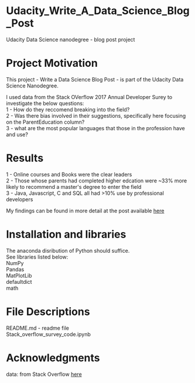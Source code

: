 # Udacity_Write_A_Data_Science_Blog_Post
Udacity Data Science nanodegree - blog post project

# Project Motivation
This project - Write a Data Science Blog Post - is part of the Udacity Data Science Nanodegree.

I used data from the Stack OVerflow 2017 Annual Developer Surey to investigate the below questions:  
1 - How do they reccomend breaking into the field?  
2 - Was there bias involved in their suggestions, specifically here focusing on the ParentEducation column?  
3 - what are the most popular languages that those in the profession have and use?  

# Results
1 - Online courses and Books were the clear leaders  
2 - Those whose parents had completed higher edcation were ~33% more likely to recommend a master's degree to enter the field  
3 - Java, Javascript, C and SQL all had >10% use by professional developers  

My findings can be found in more detail at the post available [here](https://medium.com/@kevin.a.coughlan/navigating-the-software-development-realm-is-a-postgraduate-degree-your-north-star-7ad0f7620ec0)

# Installation and libraries
The anaconda disribution of Python should suffice.  
See libraries listed below:  
NumPy  
Pandas  
MatPlotLib  
defaultdict  
math  

# File Descriptions
README.md - readme file  
Stack_overflow_survey_code.ipynb  


# Acknowledgments
data: from Stack Overflow [here](https://www.kaggle.com/datasets/stackoverflow/so-survey-2017)

